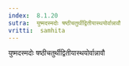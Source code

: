 ```yaml
---
index:  8.1.20
sutra:  युष्मदस्मदोः षष्ठीचतुर्थीद्वितीयास्थयोर्वान्नावौ
vritti:  samhita 
---
```


युष्मदस्मदोः षष्ठीचतुर्थीद्वितीयास्थयोर्वान्नावौ

